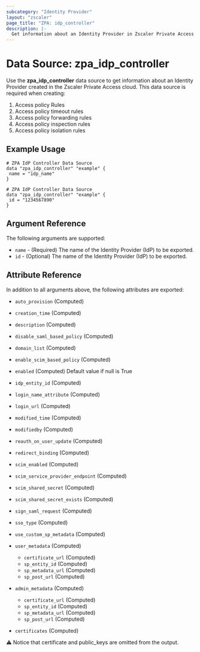 ```yaml
---
subcategory: "Identity Provider"
layout: "zscaler"
page_title: "ZPA: idp_controller"
description: |-
  Get information about an Identity Provider in Zscaler Private Access cloud.
---
```


# Data Source: zpa_idp_controller

Use the **zpa_idp_controller** data source to get information about an Identity Provider created in the Zscaler Private Access cloud. This data source is required when creating:

1. Access policy Rules
2. Access policy timeout rules
3. Access policy forwarding rules
4. Access policy inspection rules
5. Access policy isolation rules

## Example Usage

```hcl
# ZPA IdP Controller Data Source
data "zpa_idp_controller" "example" {
 name = "idp_name"
}
```

```hcl
# ZPA IdP Controller Data Source
data "zpa_idp_controller" "example" {
 id = "1234567890"
}
```

## Argument Reference

The following arguments are supported:

* `name` - (Required) The name of the Identity Provider (IdP) to be exported.
* `id` - (Optional) The name of the Identity Provider (IdP) to be exported.

## Attribute Reference

In addition to all arguments above, the following attributes are exported:

* `auto_provision` (Computed)
* `creation_time` (Computed)
* `description` (Computed)
* `disable_saml_based_policy` (Computed)
* `domain_list` (Computed)
* `enable_scim_based_policy` (Computed)
* `enabled` (Computed) Default value if null is True
* `idp_entity_id` (Computed)
* `login_name_attribute` (Computed)
* `login_url` (Computed)
* `modified_time` (Computed)
* `modifiedby` (Computed)
* `reauth_on_user_update` (Computed)
* `redirect_binding` (Computed)
* `scim_enabled` (Computed)
* `scim_service_provider_endpoint` (Computed)
* `scim_shared_secret` (Computed)
* `scim_shared_secret_exists` (Computed)
* `sign_saml_request` (Computed)
* `sso_type` (Computed)
* `use_custom_sp_metadata` (Computed)

* `user_metadata` (Computed)
  * `certificate_url` (Computed)
  * `sp_entity_id` (Computed)
  * `sp_metadata_url` (Computed)
  * `sp_post_url` (Computed)

* `admin_metadata` (Computed)
  * `certificate_url` (Computed)
  * `sp_entity_id` (Computed)
  * `sp_metadata_url` (Computed)
  * `sp_post_url` (Computed)

* `certificates` (Computed)

:warning: Notice that certificate and public_keys are omitted from the output.
